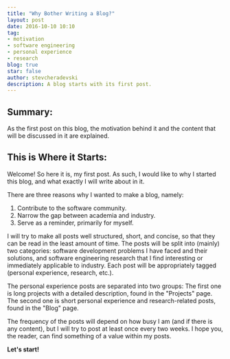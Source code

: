 ```yaml
---
title: "Why Bother Writing a Blog?"
layout: post
date: 2016-10-10 10:10
tag:
- motivation
- software engineering
- personal experience
- research
blog: true
star: false
author: stevcheradevski
description: A blog starts with its first post.
---
```


## Summary:

As the first post on this blog, the motivation behind it and the content that will be discussed in it are explained.

## This is Where it Starts:

Welcome! So here it is, my first post. As such, I would like to why I started this blog, and what exactly I will write about in it.

There are three reasons why I wanted to make a blog, namely:

1. Contribute to the software community.
2. Narrow the gap between academia and industry.
3. Serve as a reminder, primarily for myself.

I will try to make all posts well structured, short, and concise, so that they can be read in the least amount of time. The posts will be split into (mainly) two categories: software development problems I have faced and their solutions, and software engineering research that I find interesting or immediately applicable to industry. Each post will be appropriately tagged (personal experience, research, etc.).

The personal experience posts are separated into two groups: The first one is long projects with a detailed description, found in the "Projects" page. The second one is short personal experience and research-related posts, found in the "Blog" page.

The frequency of the posts will depend on how busy I am (and if there is any content), but I will try to post at least once every two weeks. I hope you, the reader, can find something of a value within my posts.

**Let's start!**

